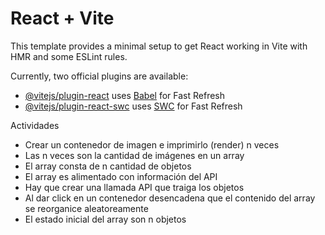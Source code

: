 # React + Vite

This template provides a minimal setup to get React working in Vite with HMR and some ESLint rules.

Currently, two official plugins are available:

- [@vitejs/plugin-react](https://github.com/vitejs/vite-plugin-react/blob/main/packages/plugin-react/README.md) uses [Babel](https://babeljs.io/) for Fast Refresh
- [@vitejs/plugin-react-swc](https://github.com/vitejs/vite-plugin-react-swc) uses [SWC](https://swc.rs/) for Fast Refresh


Actividades

- Crear un contenedor de imagen e imprimirlo (render) n veces
- Las n veces son la cantidad de imágenes en un array
- El array consta de n cantidad de objetos
- El array es alimentado con información del API
- Hay que crear una llamada API que traiga los objetos
- Al dar click en un contenedor desencadena que el contenido del array se reorganice aleatoreamente
- El estado inicial del array son n objetos
